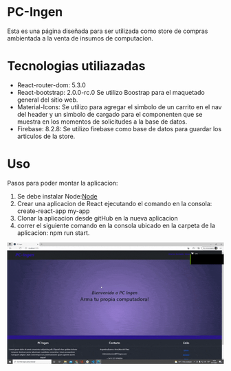 # PC-Ingen

Esta es una página diseñada para ser utilizada como store de compras ambientada a la venta de insumos de computacion.

# Tecnologias utiliazadas

* React-router-dom: 5.3.0
* React-bootstrap: 2.0.0-rc.0
    Se utilizo Boostrap para el maquetado general del sitio web.
* Material-Icons:
    Se utilizo para agregar el simbolo de un carrito en el nav del header y un simbolo de cargado para el componenten que se muestra en los momentos de solicitudes a la base de datos.
* Firebase: 8.2.8:
    Se utilizo firebase como base de datos para guardar los articulos de la store.

# Uso 

Pasos para poder montar la aplicacion:

1) Se debe instalar Node:[Node](https://nodejs.org/es/)
2) Crear una aplicacion de React ejecutando el comando en la consola: 
create-react-app my-app
3) Clonar la aplicacion desde gitHub en la nueva aplicacion
4) correr el siguiente comando en la consola ubicado en la carpeta de la aplicacion:
npm run start.

![Gif](https://github.com/sebastianbarrionuebo/PC-Ingen-ReactJs/blob/main/PC-Ingen.gif)
